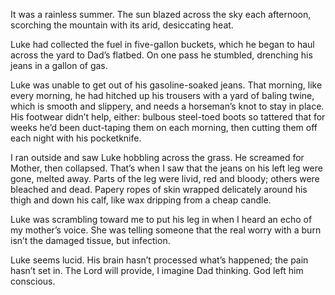 It was a rainless summer. The sun blazed across the sky each afternoon, scorching the mountain with its arid, desiccating heat.

Luke had collected the fuel in five-gallon buckets, which he began to haul across the yard to Dad’s flatbed. On one pass he stumbled, drenching his jeans in a gallon of gas. 

Luke was unable to get out of his gasoline-soaked jeans. That morning, like every morning, he had hitched up his trousers with a yard of baling twine, which is smooth and slippery, and needs a horseman’s knot to stay in place. His footwear didn’t help, either: bulbous steel-toed boots so tattered that for weeks he’d been duct-taping them on each morning, then cutting them off each night with his pocketknife.

I ran outside and saw Luke hobbling across the grass. He screamed for Mother, then collapsed. That’s when I saw that the jeans on his left leg were gone, melted away. Parts of the leg were livid, red and bloody; others were bleached and dead. Papery ropes of skin wrapped delicately around his thigh and down his calf, like wax dripping from a cheap candle.

Luke was scrambling toward me to put his leg in when I heard an echo of my mother’s voice. She was telling someone that the real worry with a burn isn’t the damaged tissue, but infection.

Luke seems lucid. His brain hasn’t processed what’s happened; the pain hasn’t set in. The Lord will provide, I imagine Dad thinking. God left him conscious.